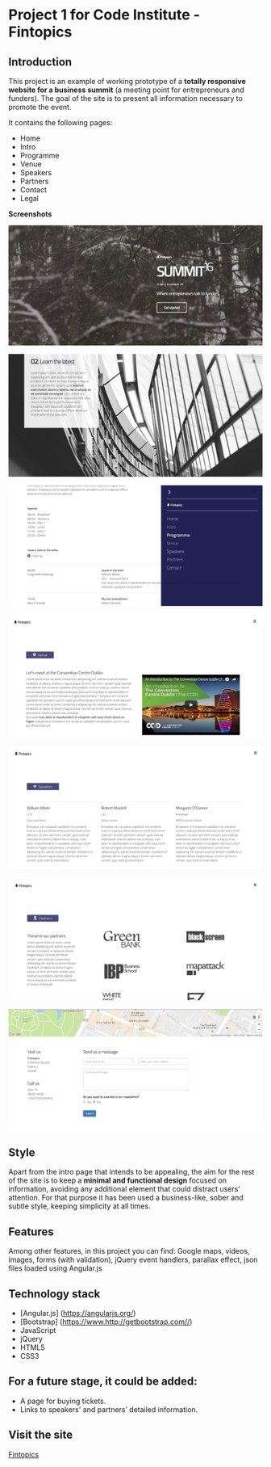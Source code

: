 # Project 1 for Code Institute - Fintopics 

## Introduction
This project is an example of working prototype of a **totally responsive website for a business summit** (a meeting point for entrepreneurs and funders). The goal of the site is to present all information necessary to promote the event. 

It contains the following pages:
* Home
* Intro 
* Programme
* Venue
* Speakers
* Partners
* Contact
* Legal

**Screenshots**

![Home](https://github.com/abmist/Project_1/blob/master/media/images_for_README/project_1_home.jpg)

![Intro](https://github.com/abmist/Project_1/blob/master/media/images_for_README/project_1_intro.jpg)

![Programme](https://github.com/abmist/Project_1/blob/master/media/images_for_README/project_1_programme.jpg)

![Venue](https://github.com/abmist/Project_1/blob/master/media/images_for_README/project_1_venue.jpg)

![Speakers](https://github.com/abmist/Project_1/blob/master/media/images_for_README/project_1_speakers.jpg)

![Partners](https://github.com/abmist/Project_1/blob/master/media/images_for_README/project_1_partners.jpg)

![Contact](https://github.com/abmist/Project_1/blob/master/media/images_for_README/project_1_contact.jpg)


## Style
Apart from the intro page that intends to be appealing, the aim for the rest of the site is to keep a **minimal and functional design** focused on information, avoiding any additional element that could distract users’ attention. For that purpose it has been used a business-like, sober and subtle style, keeping simplicity at all times.  

## Features
Among other features, in this project you can find: Google maps, videos, images, forms (with validation), jQuery event handlers, parallax effect, json files loaded using Angular.js

## Technology stack
* [Angular.js] (https://angularjs.org/)
* [Bootstrap] (https://www.http://getbootstrap.com//)
* JavaScript
* jQuery
* HTML5
* CSS3

## For a future stage, it could be added:   
* A page for buying tickets.  
* Links to speakers' and partners’ detailed information.

## Visit the site
[Fintopics](https://fintopics-project.firebaseapp.com/#/)
